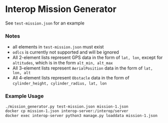 # Interop Mission Generator

See `test-mission.json` for an example

### Notes

* all elements in `test-mission.json` must exist
* `odlcs` is currently not supported and will be ignored
* All 2-element lists represent GPS data in the form of `lat, lon`, except for `altitudes`, which is in the form `alt_min, alt_max`
* All 3-element lists represent `AerialPosition` data in the form of `lat, lon, alt`
* All 4-element lists represent `Obstacle` data in the form of `cylinder_height, cylinder_radius, lat, lon`

### Example Usage

```bash
./mission_generator.py test-mission.json mission-1.json
docker cp mission-1.json interop-server:/interop/server
docker exec interop-server python3 manage.py loaddata mission-1.json
```
